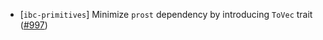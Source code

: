 - [`ibc-primitives`] Minimize `prost` dependency by introducing `ToVec` trait
 ([\#997](https://github.com/cosmos/ibc-rs/issues/997))
